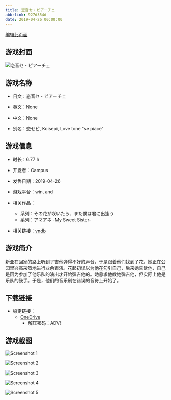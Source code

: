 ```yaml
---
title: 恋音セ・ピアーチェ
abbrlink: 927d354d
date: 2019-04-26 00:00:00
---
```

[编辑此页面](https://github.com/ACG-3/ADV3-source/blob/main/source/_posts/games/%E6%81%8B%E9%9F%B3%E3%82%BB%E3%83%BB%E3%83%94%E3%82%A2%E3%83%BC%E3%83%81%E3%82%A7.md)

## 游戏封面

![恋音セ・ピアーチェ](https://pan.timero.xyz/d/onedrive/img_lib_001/%E6%81%8B%E9%9F%B3%E3%82%BB%E3%83%BB%E3%83%94%E3%82%A2%E3%83%BC%E3%83%81%E3%82%A7_cover.avif)


## 游戏名称

- 日文：恋音セ・ピアーチェ
- 英文：None
- 中文：None

- 别名：恋セピ, Koisepi, Love tone "se piace"


## 游戏信息

- 时长：6.77 h
- 开发者：Campus
- 发售日期：2019-04-26
- 游戏平台：win, and
- 相关作品：
   - 系列：その花が咲いたら、また僕は君に出逢う
   - 系列：アマアネ -My Sweet Sister-

- 相关链接：[vndb](https://vndb.org/v25126)


## 游戏简介

新亚在回家的路上听到了吉他弹得不好的声音，于是跟着他们找到了花，她正在公园里兴高采烈地进行业余表演。花起初误以为他在勾引自己，后来她告诉他，自己是因为参加了他乐队的演出才开始弹吉他的。她恳求他教她弹吉他，但实际上他是乐队的鼓手。于是，他们的音乐剧在错误的音符上开始了。




## 下载链接

- 稳定链接：
    - [OneDrive](https://pan.timero.xyz/onedrive/adv_lib_001/%E6%81%8B%E9%9F%B3%E3%82%BB%E3%83%BB%E3%83%94%E3%82%A2%E3%83%BC%E3%83%81%E3%82%A7)
        - 解压密码：ADV!



## 游戏截图


![Screenshot 1](https://pan.timero.xyz/d/onedrive/img_lib_001/%E6%81%8B%E9%9F%B3%E3%82%BB%E3%83%BB%E3%83%94%E3%82%A2%E3%83%BC%E3%83%81%E3%82%A7_Screenshot_1.avif)

![Screenshot 2](https://pan.timero.xyz/d/onedrive/img_lib_001/%E6%81%8B%E9%9F%B3%E3%82%BB%E3%83%BB%E3%83%94%E3%82%A2%E3%83%BC%E3%83%81%E3%82%A7_Screenshot_2.avif)

![Screenshot 3](https://pan.timero.xyz/d/onedrive/img_lib_001/%E6%81%8B%E9%9F%B3%E3%82%BB%E3%83%BB%E3%83%94%E3%82%A2%E3%83%BC%E3%83%81%E3%82%A7_Screenshot_3.avif)

![Screenshot 4](https://pan.timero.xyz/d/onedrive/img_lib_001/%E6%81%8B%E9%9F%B3%E3%82%BB%E3%83%BB%E3%83%94%E3%82%A2%E3%83%BC%E3%83%81%E3%82%A7_Screenshot_4.avif)

![Screenshot 5](https://pan.timero.xyz/d/onedrive/img_lib_001/%E6%81%8B%E9%9F%B3%E3%82%BB%E3%83%BB%E3%83%94%E3%82%A2%E3%83%BC%E3%83%81%E3%82%A7_Screenshot_5.avif)

